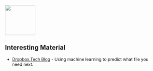 ### <img src="https://blog.joypixels.com/content/images/2020/09/owl.gif" width="100px">

## Interesting Material

- [Dropbox.Tech Blog](https://dropbox.tech/machine-learning/content-suggestions-machine-learning) - Using machine learning to predict what file you need next.
